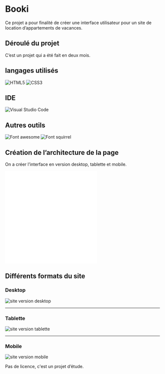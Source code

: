 # Booki

Ce projet a pour finalité de créer une interface utilisateur pour un site de location d’appartements de vacances.

##  Déroulé du projet
C’est un projet qui a été fait en deux mois.

## langages utilisés
  
![HTML5](https://img.shields.io/badge/html5-%23E34F26.svg?style=for-the-badge&logo=html5&logoColor=white)
![CSS3](https://img.shields.io/badge/css3-%231572B6.svg?style=for-the-badge&logo=css3&logoColor=white)


## IDE  
![Visual Studio Code](https://img.shields.io/badge/Visual%20Studio%20Code-0078d7.svg?style=for-the-badge&logo=visual-studio-code&logoColor=white)

## Autres outils
![Font awesome](https://img.shields.io/badge/Font_Awesome-100000?style=for-the-badge&logo=Font_Awesome&logoColor=white&labelColor=5254E4&color=5254E4)
![Font squirrel](https://img.shields.io/badge/Font_squirrel-100000?style=for-the-badge&logo=Font_squirrel&logoColor=white&labelColor=61456a&color=61456a)

##  Création de l’architecture de la page
On a créer l’interface en version desktop, tablette et mobile.

![Découpage maquette](/img_readme/P2%20version%20Desktop.pdf)
![Découpage maquette section](/img_readme/imagesflexbox.pdf)

## Différents formats du site

### Desktop
![site version desktop](/img_readme/P2%20version%20Desktop.png)

--------

### Tablette
![site version tablette](/img_readme/P2%20version%20Tablette.png)

--------
### Mobile
![site version mobile](/img_readme/P2%20version%20Mobile.png)

Pas de licence, c'est un projet d’étude.